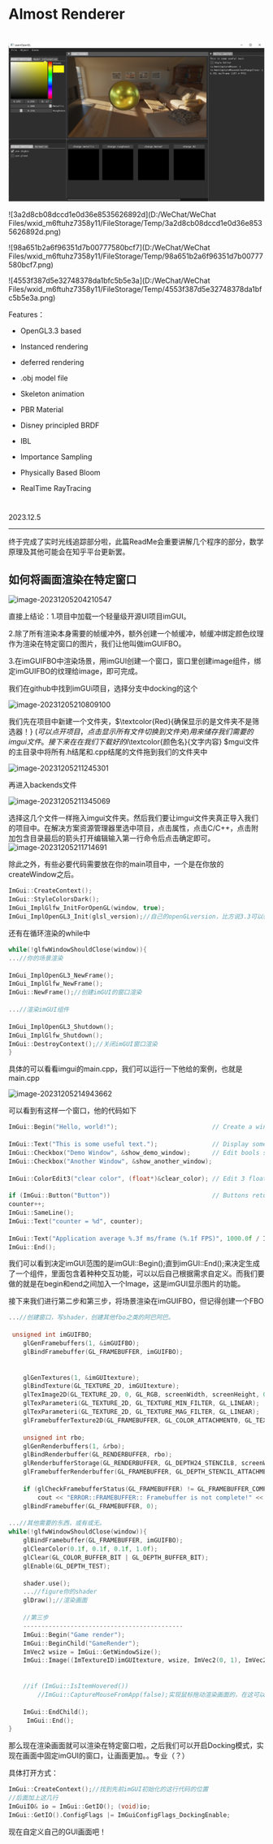 # Almost Renderer

# 



![fa658eb3f7261db5a8b338c0bc4efaf](image/1701954700724.jpg)

![3a2d8cb08dccd1e0d36e8535626892d](D:/WeChat/WeChat Files/wxid_m6ftuhz7358y11/FileStorage/Temp/3a2d8cb08dccd1e0d36e8535626892d.png)

![98a651b2a6f96351d7b00777580bcf7](D:/WeChat/WeChat Files/wxid_m6ftuhz7358y11/FileStorage/Temp/98a651b2a6f96351d7b00777580bcf7.png)

![4553f387d5e32748378da1bfc5b5e3a](D:/WeChat/WeChat Files/wxid_m6ftuhz7358y11/FileStorage/Temp/4553f387d5e32748378da1bfc5b5e3a.png)



Features：

- OpenGL3.3 based

- Instanced rendering

- deferred rendering

- .obj model file

- Skeleton animation

- PBR Material

- Disney principled BRDF

- IBL

- Importance Sampling

- Physically Based Bloom

- RealTime RayTracing

  # 

2023.12.5

------

终于完成了实时光线追踪部分啦，此篇ReadMe会重要讲解几个程序的部分，数学原理及其他可能会在知乎平台更新罢。

## 如何将画面渲染在特定窗口

![image-20231205204210547](C:/Users/Leo/AppData/Roaming/Typora/typora-user-images/image-20231205204210547.png)

直接上结论：1.项目中加载一个轻量级开源UI项目imGUI。

​					   2.除了所有渲染本身需要的帧缓冲外，额外创建一个帧缓冲，帧缓冲绑定颜色纹理作为渲染在特定窗口的图片，我们让他叫做imGUIFBO。

​					   3.在imGUIFBO中渲染场景，用imGUI创建一个窗口，窗口里创建image组件，绑定imGUIFBO的纹理给image，即可完成。



我们在github中找到imGUi项目，选择分支中docking的这个

![image-20231205210809100](C:/Users/Leo/AppData/Roaming/Typora/typora-user-images/image-20231205210809100.png)

我们先在项目中新建一个文件夹，$\textcolor{Red}{确保显示的是文件夹不是筛选器！} $(可以点开项目，点击显示所有文件切换到文件夹)用来储存我们需要的imgui文件。接下来在在我们下载好的i$\textcolor{颜色名}{文字内容} $mgui文件的主目录中将所有.h结尾和.cpp结尾的文件拖到我们的文件夹中

![image-20231205211245301](C:/Users/Leo/AppData/Roaming/Typora/typora-user-images/image-20231205211245301.png)

再进入backends文件

![image-20231205211345069](C:/Users/Leo/AppData/Roaming/Typora/typora-user-images/image-20231205211345069.png)

选择这几个文件一样拖入imgui文件夹。然后我们要让imgui文件夹真正导入我们的项目中。在解决方案资源管理器里选中项目，点击属性，点击C/C++，点击附加包含目录最后的箭头打开编辑输入第一行命令后点击确定即可。![image-20231205211714691](C:/Users/Leo/AppData/Roaming/Typora/typora-user-images/image-20231205211714691.png)

除此之外，有些必要代码需要放在你的main项目中，一个是在你放的createWindow之后。

```C++
ImGui::CreateContext();
ImGui::StyleColorsDark();
ImGui_ImplGlfw_InitForOpenGL(window, true);
ImGui_ImplOpenGL3_Init(glsl_version);//自己的openGLversion，比方说3.3可以输入"#version 330 core"
```

还有在循环渲染的while中

```C++
while(!glfwWindowShouldClose(window)){
...//你的场景渲染

ImGui_ImplOpenGL3_NewFrame();
ImGui_ImplGlfw_NewFrame();
ImGui::NewFrame();//创建imGUI的窗口渲染

...//渲染imGUI组件

ImGui_ImplOpenGL3_Shutdown();
ImGui_ImplGlfw_Shutdown();
ImGui::DestroyContext();//关闭imGUI窗口渲染
}
```

具体的可以看看imgui的main.cpp，我们可以运行一下他给的案例，也就是main.cpp

![image-20231205214943662](C:/Users/Leo/AppData/Roaming/Typora/typora-user-images/image-20231205214943662.png)

可以看到有这样一个窗口，他的代码如下

```C++
ImGui::Begin("Hello, world!");                          // Create a window called "Hello, world!" and append into it.

ImGui::Text("This is some useful text.");               // Display some text (you can use a format strings too)
ImGui::Checkbox("Demo Window", &show_demo_window);      // Edit bools storing our window open/close state
ImGui::Checkbox("Another Window", &show_another_window);

ImGui::ColorEdit3("clear color", (float*)&clear_color); // Edit 3 floats representing a color

if (ImGui::Button("Button"))                            // Buttons return true when clicked (most widgets return true when edited/activated)
counter++;
ImGui::SameLine();
ImGui::Text("counter = %d", counter);
            
ImGui::Text("Application average %.3f ms/frame (%.1f FPS)", 1000.0f / ImGui::GetIO().Framerate, ImGui::GetIO().Framerate);
ImGui::End();
```

我们可以看到决定imGUI范围的是imGUI::Begin();直到imGUI::End();来决定生成了一个组件，里面包含着种种交互功能，可以以后自己根据需求自定义。而我们要做的就是在begin和end之间加入一个Image，这是imGUI显示图片的功能。

接下来我们进行第二步和第三步，将场景渲染在imGUIFBO，但记得创建一个FBO

```C++
...//创建窗口，写shader，创建其他fbo之类的阿巴阿巴。
    
 unsigned int imGUIFBO;
    glGenFramebuffers(1, &imGUIFBO);
    glBindFramebuffer(GL_FRAMEBUFFER, imGUIFBO);
    
    
    glGenTextures(1, &imGUItexture);
    glBindTexture(GL_TEXTURE_2D, imGUItexture);
    glTexImage2D(GL_TEXTURE_2D, 0, GL_RGB, screenWidth, screenHeight, 0, GL_RGB, GL_UNSIGNED_BYTE, NULL);
    glTexParameteri(GL_TEXTURE_2D, GL_TEXTURE_MIN_FILTER, GL_LINEAR);
    glTexParameteri(GL_TEXTURE_2D, GL_TEXTURE_MAG_FILTER, GL_LINEAR);
    glFramebufferTexture2D(GL_FRAMEBUFFER, GL_COLOR_ATTACHMENT0, GL_TEXTURE_2D, imGUItexture, 0);
    
    unsigned int rbo;
    glGenRenderbuffers(1, &rbo);
    glBindRenderbuffer(GL_RENDERBUFFER, rbo);
    glRenderbufferStorage(GL_RENDERBUFFER, GL_DEPTH24_STENCIL8, screenWidth, screenHeight);
    glFramebufferRenderbuffer(GL_FRAMEBUFFER, GL_DEPTH_STENCIL_ATTACHMENT, GL_RENDERBUFFER, rbo); 
    
    if (glCheckFramebufferStatus(GL_FRAMEBUFFER) != GL_FRAMEBUFFER_COMPLETE)
        cout << "ERROR::FRAMEBUFFER:: Framebuffer is not complete!" << endl;
    glBindFramebuffer(GL_FRAMEBUFFER, 0);

...//其他需要的东西，或有或无。
while(!glfwWindowShouldClose(window)){
    glBindFramebuffer(GL_FRAMEBUFFER, imGUIFBO);
    glClearColor(0.1f, 0.1f, 0.1f, 1.0f);
    glClear(GL_COLOR_BUFFER_BIT | GL_DEPTH_BUFFER_BIT);
    glEnable(GL_DEPTH_TEST);
    
    shader.use();
    ...//figure你的shader
    glDraw();//渲染画面
    
    //第三步
    --------------------------------------------
    ImGui::Begin("Game render");
    ImGui::BeginChild("GameRender");
    ImVec2 wsize = ImGui::GetWindowSize();
    ImGui::Image((ImTextureID)imGUItexture, wsize, ImVec2(0, 1), ImVec2(1, 0));//这里传入Image纹理是倒过来的，所以我们在最后输入参数的的时候不能传入ImVec2(0,0)和ImVec2(1,1),而是要这么输入参数
    
    
    //if (ImGui::IsItemHovered())
      	//ImGui::CaptureMouseFromApp(false);实现鼠标拖动渲染画面的，在这可以忽略

    ImGui::EndChild();
     ImGui::End();
}
```

那么现在渲染画面就可以渲染在特定窗口啦，之后我们可以开启Docking模式，实现在画面中固定imGUI的窗口，让画面更加。。专业（？）

具体打开方式：

```C++
ImGui::CreateContext();//找到先前imGUI初始化的这行代码的位置
//后面加上这几行
ImGuiIO& io = ImGui::GetIO(); (void)io;
ImGui::GetIO().ConfigFlags |= ImGuiConfigFlags_DockingEnable;
```

现在自定义自己的GUI画面吧！
